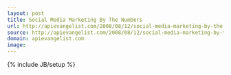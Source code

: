 ```yaml
---
layout: post
title: Social Media Marketing By The Numbers
url: http://apievangelist.com/2008/08/12/social-media-marketing-by-the-numbers/
source: http://apievangelist.com/2008/08/12/social-media-marketing-by-the-numbers/
domain: apievangelist.com
image: 
---
```

{% include JB/setup %}